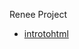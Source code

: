 Renee Project 

<ul>
  <li><a href="http://reneeno423.github.io/Renee2024/introtohtml/index.html." target="_blank">introtohtml</a></li>
</ul>





